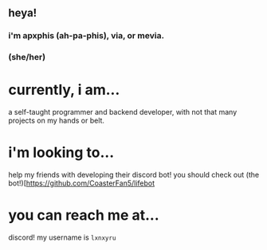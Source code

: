 ## heya! 
### i'm apxphis (ah-pa-phis), via, or mevia.
### (she/her)

# currently, i am...
a self-taught programmer and backend developer, with not that many projects on my hands or belt.

# i'm looking to...
help my friends with developing their discord bot! you should check out (the bot!)[https://github.com/CoasterFan5/lifebot

# you can reach me at...
discord! my username is `lxnxyru`

<!--
**apxphis/apxphis** is a ✨ _special_ ✨ repository because its `README.md` (this file) appears on your GitHub profile.

Here are some ideas to get you started:

- 🔭 I’m currently working on ...
- 🌱 I’m currently learning ...
- 👯 I’m looking to collaborate on ...
- 🤔 I’m looking for help with ...
- 💬 Ask me about ...
- 📫 How to reach me: ...
- 😄 Pronouns: ...
- ⚡ Fun fact: ...
-->
